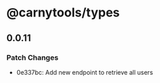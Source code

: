 # @carnytools/types

## 0.0.11

### Patch Changes

- 0e337bc: Add new endpoint to retrieve all users
